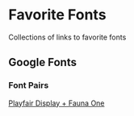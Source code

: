 # Favorite Fonts
Collections of links to favorite fonts

## Google Fonts

### Font Pairs
[Playfair Display + Fauna One](https://www.behance.net/gallery/35768979/Typography-Google-Fonts-Combinations)

